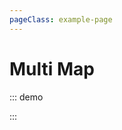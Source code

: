 ```yaml
---
pageClass: example-page
---
```


# Multi Map

::: demo
<template>

  <div>
    <l-map
      :zoom.sync="zoom"
      :center="center"
      :options="option1"
      :bounds="bounds"
      :min-zoom="minZoom"
      :max-zoom="maxZoom"
      style="height: 500px; width: 100%"
    >
      <l-tile-layer
        :url="url"
        :attribution="attribution"
        :token="token"
      />
      <l-marker
        v-for="item in markers"
        :key="item.id"
        :lat-lng="item.position"
        :visible="item.visible"
        :draggable="item.draggable"
        @click="alert(item)"
      />
      <l-polyline
        v-for="item in polylines"
        :key="item.id"
        :lat-lngs="item.points"
        :visible="item.visible"
        @click="alert(item)"
      />
      <l-layer-group
        v-for="item in stuff"
        :key="item.id"
        :visible="item.visible"
      >
        <l-layer-group :visible="item.markersVisible">
          <l-marker
            v-for="marker in item.markers"
            :key="marker.id"
            :visible="marker.visible"
            :draggable="marker.draggable"
            :lat-lng="marker.position"
            @click="alert(marker)"
          />
        </l-layer-group>
        <l-polyline
          :lat-lngs="item.polyline.points"
          :visible="item.polyline.visible"
          @click="alert(item.polyline)"
        />
      </l-layer-group>
    </l-map>
    <l-map
      :zoom.sync="zoom"
      :center="center"
      :options="option2"
      :bounds="bounds"
      :min-zoom="minZoom"
      :max-zoom="maxZoom"
      style="height: 500px; width: 100%"
    >
      <l-tile-layer
        :url="url"
        :attribution="attribution"
        :token="token"
      />
      <l-marker
        v-for="item in markers"
        :key="item.id"
        :lat-lng="item.position"
        :visible="item.visible"
        :draggable="item.draggable"
        @click="alert(item)"
      />
      <l-polyline
        v-for="item in polylines"
        :key="item.id"
        :lat-lngs="item.points"
        :visible="item.visible"
        @click="alert(item)"
      />
      <l-layer-group
        v-for="item in stuff"
        :key="item.id"
        :visible="item.visible"
      >
        <l-layer-group :visible="item.markersVisible">
          <l-marker
            v-for="marker in item.markers"
            :key="marker.id"
            :visible="marker.visible"
            :draggable="marker.draggable"
            :lat-lng="marker.position"
            @click="alert(marker)"
          />
        </l-layer-group>
        <l-polyline
          :lat-lngs="item.polyline.points"
          :visible="item.polyline.visible"
          @click="alert(item.polyline)"
        />
      </l-layer-group>
    </l-map>
  </div>
</template>

<script>
import { latLng, latLngBounds } from "leaflet";
import {
  LMap,
  LTileLayer,
  LMarker,
  LPolyline,
  LLayerGroup
} from "wgis.leaflet.vue2";

var markers1 = [
  {
    position: { lng: -1.219482, lat: 47.41322 },
    visible: true,
    draggable: true
  },
  { position: { lng: -1.571045, lat: 47.457809 } },
  { position: { lng: -1.560059, lat: 47.739323 } },
  { position: { lng: -0.922852, lat: 47.886881 } },
  { position: { lng: -0.769043, lat: 48.231991 } },
  { position: { lng: 0.395508, lat: 48.268569 } },
  { position: { lng: 0.604248, lat: 48.026672 } },
  { position: { lng: 1.2854, lat: 47.982568 } },
  { position: { lng: 1.318359, lat: 47.894248 } },
  { position: { lng: 1.373291, lat: 47.879513 } },
  { position: { lng: 1.384277, lat: 47.798397 } },
  { position: { lng: 1.329346, lat: 47.754098 } },
  { position: { lng: 1.329346, lat: 47.680183 } },
  { position: { lng: 0.999756, lat: 47.635784 } },
  { position: { lng: 0.86792, lat: 47.820532 } },
  { position: { lng: 0.571289, lat: 47.820532 } },
  { position: { lng: 0.439453, lat: 47.717154 } },
  { position: { lng: 0.439453, lat: 47.61357 } },
  { position: { lng: -0.571289, lat: 47.487513 } },
  { position: { lng: -0.615234, lat: 47.680183 } },
  { position: { lng: -0.812988, lat: 47.724545 } },
  { position: { lng: -1.054688, lat: 47.680183 } },
  { position: { lng: -1.219482, lat: 47.41322 } }
];

var poly1 = [
  { lng: -1.219482, lat: 47.41322 },
  { lng: -1.571045, lat: 47.457809 },
  { lng: -1.560059, lat: 47.739323 },
  { lng: -0.922852, lat: 47.886881 },
  { lng: -0.769043, lat: 48.231991 },
  { lng: 0.395508, lat: 48.268569 },
  { lng: 0.604248, lat: 48.026672 },
  { lng: 1.2854, lat: 47.982568 },
  { lng: 1.318359, lat: 47.894248 },
  { lng: 1.373291, lat: 47.879513 },
  { lng: 1.384277, lat: 47.798397 },
  { lng: 1.329346, lat: 47.754098 },
  { lng: 1.329346, lat: 47.680183 },
  { lng: 0.999756, lat: 47.635784 },
  { lng: 0.86792, lat: 47.820532 },
  { lng: 0.571289, lat: 47.820532 },
  { lng: 0.439453, lat: 47.717154 },
  { lng: 0.439453, lat: 47.61357 },
  { lng: -0.571289, lat: 47.487513 },
  { lng: -0.615234, lat: 47.680183 },
  { lng: -0.812988, lat: 47.724545 },
  { lng: -1.054688, lat: 47.680183 },
  { lng: -1.219482, lat: 47.41322 }
];
var corner1 = latLng(40.712, -74.227);
var corner2 = latLng(40.774, -74.125);
export default {
  name: "MultiMap",
  components: {
    LMap,
    LTileLayer,
    LMarker,
    LPolyline,
    LLayerGroup
  },
  data() {
    return {
      zoom: 13,
      center: { lat: 51.505, lng: -0.09 },
      bounds: latLngBounds(corner1, corner2),
      minZoom: 1,
      maxZoom: 20,
      opacity: 0.6,
      option1: { name: "1" },
      option2: { name: "2" },
      url: 'https://{s}.tile.openstreetmap.org/{z}/{x}/{y}.png',
      attribution:
        '&copy; <a href="http://osm.org/copyright">OpenStreetMap</a> contributors',
      token: "your token if using mapbox",
      markers: [
        {
          id: "m1",
          position: { lat: 51.505, lng: -0.09 },
          draggable: true,
          visible: true
        },
        {
          id: "m2",
          position: { lat: 51.8905, lng: -0.09 },
          draggable: true,
          visible: false
        },
        {
          id: "m3",
          position: { lat: 51.005, lng: -0.09 },
          draggable: true,
          visible: true
        },
        {
          id: "m4",
          position: { lat: 50.7605, lng: -0.09 },
          draggable: true,
          visible: false
        }
      ],
      polylines: [
        {
          id: "p1",
          points: [
            { lat: 37.772, lng: -122.214 },
            { lat: 21.291, lng: -157.821 },
            { lat: -18.142, lng: -181.569 },
            { lat: -27.467, lng: -206.973 }
          ],
          visible: true
        },
        {
          id: "p2",
          points: [[-73.91, 40.78], [-87.62, 41.83], [-96.72, 32.76]],
          visible: true
        }
      ],
      stuff: [
        {
          markers: markers1,
          polyline: { points: poly1, visible: true },
          visible: true,
          markersVisible: true
        }
      ]
    };
  },
  methods: {
    alert(item) {
      alert("this is " + JSON.stringify(item));
    }
  }
};
</script>

:::
